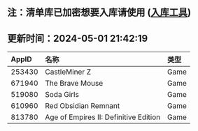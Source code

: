 ## 注：清单库已加密想要入库请使用 ([入库工具](https://github.com/BlankTMing/ManifestAutoUpdate/releases))

## 更新时间：2024-05-01 21:42:19
| AppID | 名称 | 类型  |
| :-------------------- | :----------------------------- | :----------- |
| 253430 | CastleMiner Z| Game |
| 671940 | The Brave Mouse| Game |
| 519080 | Soda Girls| Game |
| 610960 | Red Obsidian Remnant| Game |
| 813780 | Age of Empires II: Definitive Edition| Game |
